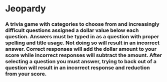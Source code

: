 # Jeopardy 
### A trivia game with categories to choose from and increasingly difficult questions assigned a dollar value below each question. Answers must be typed in as a question with proper spelling and title usage. Not doing so will result in an incorrect answer. Correct responses will add the dollar amount to your score while incorrect responses will subtract the amount. After selecting a question you must answer, trying to back out of a question will result in an incorrect response and reduction from your score.